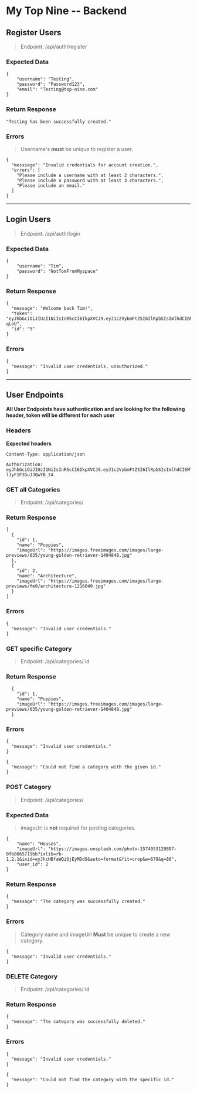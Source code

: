 # My Top Nine -- Backend

## Register Users

> Endpoint: /api/auth/register

### Expected Data

```
{
	"username": "Testing",
	"password": "Password123",
	"email": "Testing@top-nine.com"
}
```

### Return Response

`"Testing has been successfully created."`

### Errors

> Username's **must** be unique to register a user.

```
{
  "messsage": "Invalid credentials for account creation.",
  "errors": [
    "Please include a username with at least 2 characters.",
    "Please include a password with at least 3 characters.",
    "Please include an email."
  ]
}
```
* * *

## Login Users

> Endpoint: /api/auth/login

### Expected Data

```
{
	"username": "Tim",
	"password": "NotTomFromMyspace"
}
```

### Return Response

```
{
  "message": "Welcome back Tim!",
  "token": "eyJhbGciOiJIUzI1NiIsInR5cCI6IkpXVCJ9.eyJ1c2VybmFtZSI6IlRpbSIsImlhdCI6MTU3NDEwODE2MCwiZXhwIjoxNTc0MTM2OTYwfQ.NuVpPq9uQ4QqKrP6U4ZML63U7sjXyh4ytTzOmY-qLoU",
  "id": "5"
}
```

### Errors

```
{
  "message": "Invalid user credentials, unauthorized."
}
```

* * *

## User Endpoints

**All User Endpoints have authentication and are looking for the following header, token will be different for each user**

### Headers

**Expected headers**
```
Content-Type: application/json

Authorization: eyJhbGciOiJIUzI1NiIsInR5cCI6IkpXVCJ9.eyJ1c2VybmFtZSI6IlRpbSIsImlhdCI6MTU3NDEwMTUwNiwiZXhwIjoxNTc0MTMwMzA2fQ.SfYjz_Lmto8wTAIyDnwxxSb6-lJyF1F3GuJJQwYB_tA
```

### GET all Categories

> Endpoint: /api/categories/

### Return Response

```
[
  {
    "id": 1,
    "name": "Puppies",
    "imageUrl": "https://images.freeimages.com/images/large-previews/035/young-golden-retriever-1404848.jpg"
  },
  {
    "id": 2,
    "name": "Architecture",
    "imageUrl": "https://images.freeimages.com/images/large-previews/fe0/architecture-1216049.jpg"
  }
]
```

### Errors

```
{
  "message": "Invalid user credentials."
}
```

### GET specific Category

> Endpoint: /api/categories/:id

### Return Response

```
  {
    "id": 1,
    "name": "Puppies",
    "imageUrl": "https://images.freeimages.com/images/large-previews/035/young-golden-retriever-1404848.jpg"
  }
```

### Errors

```
{
  "message": "Invalid user credentials."
}
```
```
{
  "message": "Could not find a category with the given id."
}
```

### POST Category

> Endpoint: /api/categories/

### Expected Data

> imageUrl is **not** required for posting categories. 

```
{
	"name": "Houses",
	"imageUrl": "https://images.unsplash.com/photo-1574053129807-0fb8065719bb?ixlib=rb-1.2.1&ixid=eyJhcHBfaWQiOjEyMDd9&auto=format&fit=crop&w=679&q=80",
	"user_id": 2
}
```

### Return Response

```
{
  "message": "The category was successfully created."
}
```

### Errors

> Category name and imageUrl **Must** be unique to create a new category.

```
{
  "message": "Invalid user credentials."
}
```

### DELETE Category

> Endpoint: /api/categories/:id

### Return Response

```
{
  "message": "The category was successfully deleted."
}
```

### Errors
```
{
  "message": "Invalid user credentials."
}
```
```
{
  "message": "Could not find the category with the specific id."
}
```

